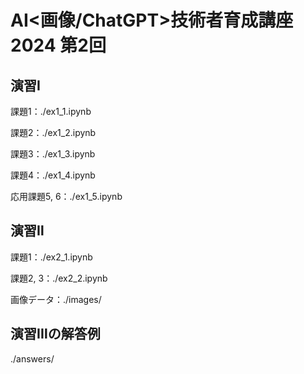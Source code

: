 # AI<画像/ChatGPT>技術者育成講座 2024 第2回

## 演習Ⅰ

課題1：./ex1_1.ipynb

課題2：./ex1_2.ipynb

課題3：./ex1_3.ipynb

課題4：./ex1_4.ipynb

応用課題5, 6：./ex1_5.ipynb

## 演習Ⅱ

課題1：./ex2_1.ipynb

課題2, 3：./ex2_2.ipynb

画像データ：./images/

## 演習ⅠⅡの解答例

./answers/
